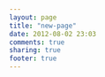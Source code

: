 ```yaml
---
layout: page
title: "new-page"
date: 2012-08-02 23:03
comments: true
sharing: true
footer: true
---
```

